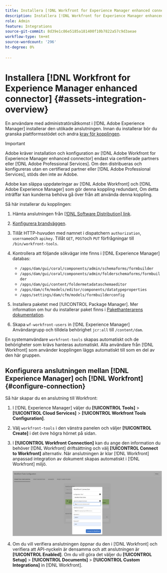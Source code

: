 ```yaml
---
title: Installera [!DNL Workfront for Experience Manager enhanced connector]
description: Installera [!DNL Workfront for Experience Manager enhanced connector]
role: Admin
feature: Integrations
source-git-commit: 8d39e1c86e5185a181400f10b7822a57c9d3aeae
workflow-type: tm+mt
source-wordcount: '296'
ht-degree: 0%

---
```



# Installera [!DNL Workfront for Experience Manager enhanced connector] {#assets-integration-overview}

En användare med administratörsåtkomst i [!DNL Adobe Experience Manager] installerar den utökade anslutningen. Innan du installerar bör du granska plattformsstödet och andra [krav för kopplingen](https://one.workfront.com/s/csh?context=2467&amp;pubname=the-new-workfront-experience).

>[!IMPORTANT]
>
>Adobe kräver installation och konfiguration av [!DNL Adobe Workfront for Experience Manager enhanced connector] endast via certifierade partners eller [!DNL Adobe Professional Services]. Om den distribueras och konfigureras utan en certifierad partner eller [!DNL Adobe Professional Services], stöds den inte av Adobe.
>
>Adobe kan släppa uppdateringar av [!DNL Adobe Workfront] och [!DNL Adobe Experience Manager] som gör denna koppling redundant, Om detta inträffar kan kunderna behöva gå över från att använda denna koppling.

Så här installerar du kopplingen:

1. Hämta anslutningen från [[!DNL Software Distribution] link](https://experience.adobe.com/#/downloads/content/software-distribution/en/aem.html?package=/content/software-distribution/en/details.html/content/dam/aem/public/adobe/packages/cq650/product/assets/workfront-tools.ui.apps.zip).

1. [Konfigurera brandväggen](https://one.workfront.com/s/document-item?bundleId=the-new-workfront-experience&amp;topicId=Content%2FAdministration_and_Setup%2FGet_started-WF_administration%2Fconfigure-your-firewall.html).

1. Tillåt HTTP-huvuden med namnet i dispatchern `authorization`, `username`och `apikey`. Tillåt `GET`, `POST`och `PUT` förfrågningar till `/bin/workfront-tools`.

1. Kontrollera att följande sökvägar inte finns i [!DNL Experience Manager] databas:

   * `/apps/dam/gui/coral/components/admin/schemaforms/formbuilder`
   * `/apps/dam/gui/coral/components/admin/folderschemaforms/formbuilder`
   * `/apps/dam/gui/content/foldermetadataschemaeditor`
   * `/apps/dam/cfm/models/editor/components/datatypeproperties`
   * `/apps/settings/dam/cfm/models/formbuilderconfig`

1. Installera paketet med [!UICONTROL Package Manager]. Mer information om hur du installerar paket finns i [Pakethanterarens dokumentation](/help/sites-administering/package-manager.md).

1. Skapa `wf-workfront-users` in [!DNL Experience Manager] Användargrupp och tilldela behörighet `jcr:all` till `/content/dam`.

En systemanvändare `workfront-tools` skapas automatiskt och de behörigheter som krävs hanteras automatiskt. Alla användare från [!DNL Workfront] som använder kopplingen läggs automatiskt till som en del av den här gruppen.

## Konfigurera anslutningen mellan [!DNL Experience Manager] och [!DNL Workfront] {#configure-connection}

Så här skapar du en anslutning till Workfront:

1. I [!DNL Experience Manager] väljer du **[!UICONTROL Tools]** > **[!UICONTROL Cloud Services]** > **[!UICONTROL Workfront Tools Configuration]**.

1. Välj `workfront-tools` i den vänstra panelen och väljer **[!UICONTROL Create]** i det övre högra hörnet på sidan.

1. I **[!UICONTROL Workfront Connection]** kan du ange den information du behöver [!DNL Workfront] driftsättning och välj **[!UICONTROL Connect to Workfront]** alternativ. När anslutningen är klar [!DNL Workfront] anpassad integration av dokument skapas automatiskt i [!DNL Workfront] miljö.

   ![Anslut [!DNL Experience Manager] och [!DNL Workfront]](/help/assets/assets/wf-connection-config.png)

1. Om du vill verifiera anslutningen öppnar du den i [!DNL Workfront] och verifiera att API-nyckeln är densamma och att anslutningen är **[!UICONTROL Enabled]**. Om du vill göra det väljer du **[!UICONTROL Setup]** > **[!UICONTROL Documents]** > **[!UICONTROL Custom Integrations]** in [!DNL Workfront].
